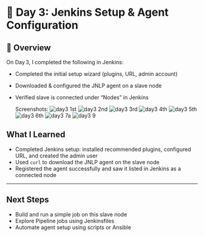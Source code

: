 # 🧪 Day 3: Jenkins Setup & Agent Configuration

## 📌 Overview
On Day 3, I completed the following in Jenkins:
- Completed the initial setup wizard (plugins, URL, admin account)
- Downloaded & configured the JNLP agent on a slave node
- Verified slave is connected under “Nodes” in Jenkins

  Screenshots:
![day3 1st](https://github.com/user-attachments/assets/46d922c9-8a61-429d-a4d8-135209aa5a97)
![day3 2nd](https://github.com/user-attachments/assets/95811235-85af-4dee-80d3-35d561a5de35)
![day3 3rd](https://github.com/user-attachments/assets/00de5afd-77cf-46e9-88fe-11944631ac24)
![day3 4th](https://github.com/user-attachments/assets/f0f65b44-75e3-4990-96e4-7e73174649af)
![day3 5th](https://github.com/user-attachments/assets/0191645a-1828-431c-8dee-115771df2859)
![day3 6th](https://github.com/user-attachments/assets/439a8e61-fc21-4b30-9490-0e050367a3ec)
![day3 7a](https://github.com/user-attachments/assets/5b515e20-78c9-401c-ad09-3db99517a513)
![day3 9](https://github.com/user-attachments/assets/a4a532bd-2055-4bb8-b0ad-d3930fcb5c65)





##  What I Learned
- Completed Jenkins setup: installed recommended plugins, configured URL, and created the admin user  
- Used `curl` to download the JNLP agent on the slave node  
- Registered the agent successfully and saw it listed in Jenkins as a connected node  

---

##  Next Steps
- Build and run a simple job on this slave node  
- Explore Pipeline jobs using Jenkinsfiles  
- Automate agent setup using scripts or Ansible
